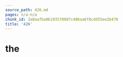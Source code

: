 ```yaml
---
source_path: 426.md
pages: n/a-n/a
chunk_id: 3a8aafba0b193570607c486aa6f8cdd55ee2b478
title: '426'
---
```

# the
